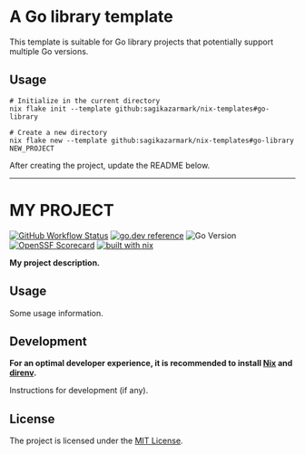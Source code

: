 # A Go library template

This template is suitable for Go library projects that potentially support multiple Go versions.


## Usage

```shell
# Initialize in the current directory
nix flake init --template github:sagikazarmark/nix-templates#go-library

# Create a new directory
nix flake new --template github:sagikazarmark/nix-templates#go-library NEW_PROJECT
```

After creating the project, update the README below.

---
# MY PROJECT

[![GitHub Workflow Status](https://img.shields.io/github/actions/workflow/status/YOURNAME/YOURMODULE/ci.yaml?style=flat-square)](https://github.com/YOURNAME/YOURMODULE/actions/workflows/ci.yaml)
[![go.dev reference](https://img.shields.io/badge/go.dev-reference-007d9c?logo=go&logoColor=white&style=flat-square)](https://pkg.go.dev/mod/github.com/YOURNAME/YOURMODULE)
![Go Version](https://img.shields.io/badge/go%20version-%3E=1.20-61CFDD.svg?style=flat-square)
[![OpenSSF Scorecard](https://api.securityscorecards.dev/projects/github.com/YOURNAME/YOURMODULE/badge?style=flat-square)](https://api.securityscorecards.dev/projects/github.com/YOURNAME/YOURMODULE)
[![built with nix](https://builtwithnix.org/badge.svg)](https://builtwithnix.org)

**My project description.**

## Usage

Some usage information.

## Development

**For an optimal developer experience, it is recommended to install [Nix](https://nixos.org/download.html) and [direnv](https://direnv.net/docs/installation.html).**

Instructions for development (if any).

## License

The project is licensed under the [MIT License](LICENSE).
